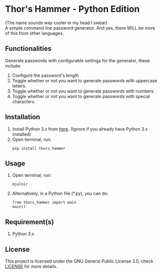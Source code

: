 # Thor's Hammer - Python Edition
(The name sounds way cooler in my head I swear) <br/>
A simple command line password generator. And yes, there WILL be more of this from other languages.

## Functionalities
Generate passwords with configurable settings for the generator, these include:
1. Configure the password's length
2. Toggle whether or not you want to generate passwords with uppercase letters.
3. Toggle whether or not you want to generate passwords with numbers.
4. Toggle whether or not you want to generate passwords with special characters.

## Installation
<ol type="1">
  <li>
    Install Python 3.x from <a href="https://www.python.org/downloads/">here</a>. (Ignore if you already have Python 3.x installed)
  </li>
  <li>
    Open terminal, run:
    
```
pip install thors_hammer
```
  </li>
</ol>

## Usage
<ol type="1">
  <li>
    Open terminal, run:

```
mjolnir
```
  </li>
  <li>
    Alternatively, in a Python file (*.py), you can do:
    
```
from thors_hammer import main
main()
```
  </li>
</ol>

## Requirement(s)
1.  Python 3.x

## License
This project is licensed under the GNU General Public License 3.0, check [LICENSE](LICENSE) for more details.
